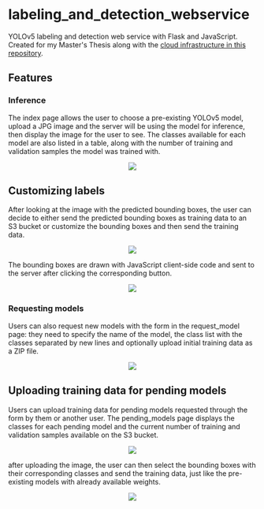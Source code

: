 # labeling_and_detection_webservice
YOLOv5 labeling and detection web service with Flask and JavaScript. Created for my Master's Thesis along with the [cloud infrastructure in this repository](https://github.com/JustAToaster/CloudSystems_kops_terraform_cluster).
## Features
### Inference
The index page allows the user to choose a pre-existing YOLOv5 model, upload a JPG image and the server will be using the model for inference, then display the image for the user to see. The classes available for each model are also listed in a table, along with the number of training and validation samples the model was trained with.

<p align="center">
  <img src="https://user-images.githubusercontent.com/33027100/219944849-452b1b76-8ef9-459a-8eb6-3b94fbbba9a3.png">
</p>

## Customizing labels
After looking at the image with the predicted bounding boxes, the user can decide to either send the predicted bounding boxes as training data to an S3 bucket or customize the bounding boxes and then send the training data.

<p align="center">
  <img src="https://user-images.githubusercontent.com/33027100/219945080-545f5f3c-73d4-4c0c-a717-3649758ab01c.png">
</p>

The bounding boxes are drawn with JavaScript client-side code and sent to the server after clicking the corresponding button.

<p align="center">
  <img src="https://user-images.githubusercontent.com/33027100/219945169-eb76e9a6-76e8-4a59-a246-f3e7e273e820.png">
</p>

### Requesting models
Users can also request new models with the form in the request_model page: they need to specify the name of the model, the class list with the classes separated by new lines and optionally upload initial training data as a ZIP file.

<p align="center">
  <img src="https://user-images.githubusercontent.com/33027100/219944976-70420ce8-5ad2-4828-9aa5-9532be6a5aba.png">
</p>

## Uploading training data for pending models
Users can upload training data for pending models requested through the form by them or another user. The pending_models page displays the classes for each pending model and the current number of training and validation samples available on the S3 bucket.

<p align="center">
  <img src="https://user-images.githubusercontent.com/33027100/219945305-1bb075a1-0041-4a26-8cdf-4eddb1117a32.png">
</p>

after uploading the image, the user can then select the bounding boxes with their corresponding classes and send the training data, just like the pre-existing models with already available weights.

<p align="center">
  <img src="https://user-images.githubusercontent.com/33027100/219945480-b5980bfd-7343-47cd-875c-466c0cef1ea9.png">
</p>


